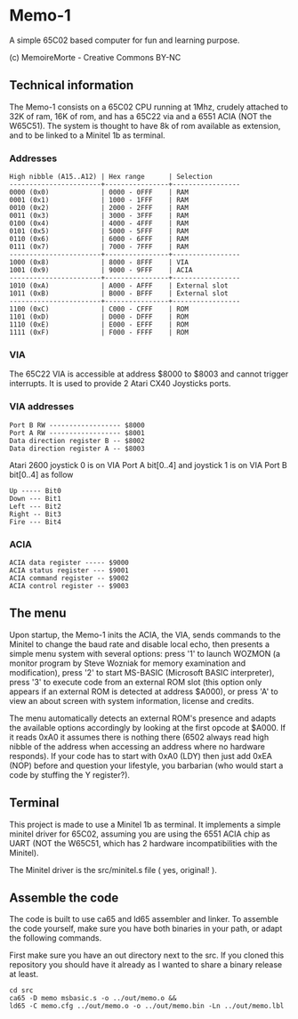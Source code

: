 # Memo-1
A simple 65C02 based computer for fun and learning purpose.

(c) MemoireMorte - Creative Commons BY-NC

## Technical information
The Memo-1 consists on a 65C02 CPU running at 1Mhz, crudely attached to 32K of ram, 16K of rom, and has a 65C22 via and a 6551 ACIA (NOT the W65C51). The system is thought to have 8k of rom available as extension, and to be linked to a Minitel 1b as terminal.

### Addresses
```
High nibble (A15..A12) | Hex range      | Selection
-----------------------+----------------+-----------------
0000 (0x0)             | 0000 - 0FFF    | RAM
0001 (0x1)             | 1000 - 1FFF    | RAM
0010 (0x2)             | 2000 - 2FFF    | RAM
0011 (0x3)             | 3000 - 3FFF    | RAM
0100 (0x4)             | 4000 - 4FFF    | RAM
0101 (0x5)             | 5000 - 5FFF    | RAM
0110 (0x6)             | 6000 - 6FFF    | RAM
0111 (0x7)             | 7000 - 7FFF    | RAM
-----------------------+----------------+-----------------
1000 (0x8)             | 8000 - 8FFF    | VIA
1001 (0x9)             | 9000 - 9FFF    | ACIA
-----------------------+----------------+-----------------
1010 (0xA)             | A000 - AFFF    | External slot
1011 (0xB)             | B000 - BFFF    | External slot
-----------------------+----------------+-----------------
1100 (0xC)             | C000 - CFFF    | ROM
1101 (0xD)             | D000 - DFFF    | ROM
1110 (0xE)             | E000 - EFFF    | ROM
1111 (0xF)             | F000 - FFFF    | ROM
```

### VIA
The 65C22 VIA is accessible at address $8000 to $8003 and cannot trigger interrupts. It is used to provide 2 Atari CX40 Joysticks ports.

### VIA addresses
```
Port B RW ------------------ $8000
Port A RW ------------------ $8001
Data direction register B -- $8002
Data direction register A -- $8003
```
Atari 2600 joystick 0 is on VIA Port A bit[0..4] and joystick 1 is on VIA Port B bit[0..4] as follow
```
Up ----- Bit0
Down --- Bit1
Left --- Bit2
Right -- Bit3
Fire --- Bit4
```

### ACIA
```
ACIA data register ----- $9000
ACIA status register --- $9001
ACIA command register -- $9002
ACIA control register -- $9003
```

## The menu
Upon startup, the Memo-1 inits the ACIA, the VIA, sends commands to the Minitel to change the baud rate and disable local echo, then presents a simple menu system with several options: press '1' to launch WOZMON (a monitor program by Steve Wozniak for memory examination and modification), press '2' to start MS-BASIC (Microsoft BASIC interpreter), press '3' to execute code from an external ROM slot (this option only appears if an external ROM is detected at address $A000), or press 'A' to view an about screen with system information, license and credits. 

The menu automatically detects an external ROM's presence and adapts the available options accordingly by looking at the first opcode at $A000. If it reads 0xA0 it assumes there is nothing there (6502 always read high nibble of the address when accessing an address where no hardware responds). If your code has to start with 0xA0 (LDY) then just add 0xEA (NOP) before and question your lifestyle, you barbarian (who would start a code by stuffing the Y register?).

## Terminal
This project is made to use a Minitel 1b as terminal. It implements a simple minitel driver for 65C02, assuming you are using the 6551 ACIA chip as UART (NOT the W65C51, which has 2 hardware incompatibilities with the Minitel).

The Minitel driver is the src/minitel.s file ( yes, original! ).

## Assemble the code
The code is built to use ca65 and ld65 assembler and linker. 
To assemble the code yourself, make sure you have both binaries in your path, or adapt the following commands. 


First make sure you have an out directory next to the src. If you cloned this repository you should have it already as I wanted to share a binary release at least. 
```
cd src
ca65 -D memo msbasic.s -o ../out/memo.o &&
ld65 -C memo.cfg ../out/memo.o -o ../out/memo.bin -Ln ../out/memo.lbl
```
